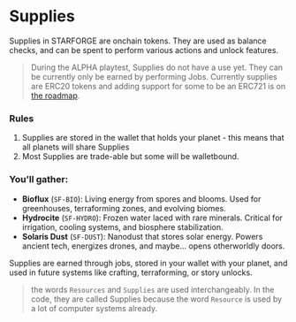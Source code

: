 # Supplies





Supplies in STARFORGE are onchain tokens.  They are used as balance checks, and can be spent to perform various actions and unlock features. &#x20;



> During the ALPHA playtest, Supplies do not have a use yet.  They can be currently only be earned by performing Jobs.   Currently supplies are ERC20 tokens and adding support for some to be an ERC721 is on [the roadmap](https://github.com/users/gnomadic/projects/2/views/3).



### Rules

1. Supplies are stored in the wallet that holds your planet - this means that all planets will share Supplies
2. Most Supplies are trade-able but some will be walletbound.



### You’ll gather:

* **Bioflux** (`SF-BIO`): Living energy from spores and blooms. Used for greenhouses, terraforming zones, and evolving biomes.
* **Hydrocite** (`SF-HYDRO`): Frozen water laced with rare minerals. Critical for irrigation, cooling systems, and biosphere stabilization.
* **Solaris Dust** (`SF-DUST`): Nanodust that stores solar energy. Powers ancient tech, energizes drones, and maybe... opens otherworldly doors.

Supplies are earned through jobs, stored in your wallet with your planet, and used in future systems like crafting, terraforming, or story unlocks.





> the words `Resources` and `Supplies` are used interchangeably.  In the code, they are called Supplies because the word `Resource` is used by a lot of computer systems already.
